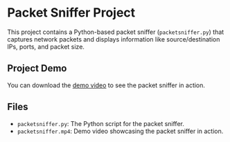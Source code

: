 # Packet Sniffer Project

This project contains a Python-based packet sniffer (`packetsniffer.py`) that captures network packets and displays information like source/destination IPs, ports, and packet size.

## Project Demo
You can download the [demo video](packet_sniffer_v1_project.mp4) to see the packet sniffer in action.

## Files
- `packetsniffer.py`: The Python script for the packet sniffer.
- `packetsniffer.mp4`: Demo video showcasing the packet sniffer in action.
